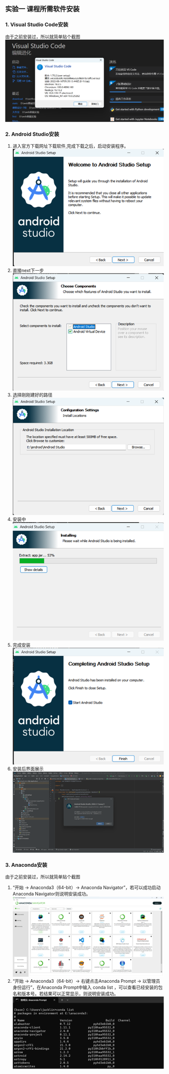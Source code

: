 ## 实验一 课程所需软件安装  
### 1. Visual Studio Code安装
由于之前安装过，所以就简单贴个截图  
![](pic/屏幕截图%202023-04-19%20204320.png)
### 2. Android Studio安装
1. 进入官方下载网址下载软件,完成下载之后，启动安装程序。
![](pic/屏幕截图%202023-04-19%20212253.png)
2.  直接next下一步
![](pic/屏幕截图%202023-04-19%20212742.png)
3. 选择刚刚建好的路径
![](pic/屏幕截图%202023-04-19%20212942.png)
4. 安装中
![](pic/屏幕截图%202023-04-19%20213028.png)
5. 完成安装
![](pic/屏幕截图%202023-04-19%20213217.png)
6. 安装后界面展示  
![](pic/屏幕截图%202023-04-19%20215729.png)  
### 3. Anaconda安装  
由于之前安装过，所以就简单贴个截图
1. “开始 → Anaconda3（64-bit）→ Anaconda Navigator”，若可以成功启动Anaconda Navigator则说明安装成功。
![](pic/屏幕截图%202023-04-19%20223425.png)
2. “开始 → Anaconda3（64-bit）→ 右键点击Anaconda Prompt → 以管理员身份运行”，在Anaconda Prompt中输入 conda list ，可以查看已经安装的包名和版本号。若结果可以正常显示，则说明安装成功。
![](pic/屏幕截图%202023-04-19%20223756.png)
